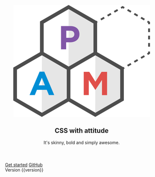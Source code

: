 <div sg-Hero>
    <header sg-Hero-Header>
        <div>
            <img
                src="kss-assets/img/logo.svg"
                alt="PAM"
                title="© 2016 Mr Green Tech All Rights Reserved"
                sg-Hero-Img animated="">
        </div>
        <h2 sg-Hero-Punchline pam-typography="headline">
            CSS with attitude
        </h2>
        <p pam-typography="headline">
            It's skinny, bold and simply awesome.
        </p>
    </header>
    <div sg-Hero-Cta>
        <a href="./section-getting-started.html" pam-Button="primary large">Get started</a>
        <a href="https://github.com/mrgreentech/pam" pam-Button="primary outlined large">GitHub</a>
    </div>
    <footer>
        <span pam-Tag="danger">Version {{version}}</span>
    </footer>
</div>

